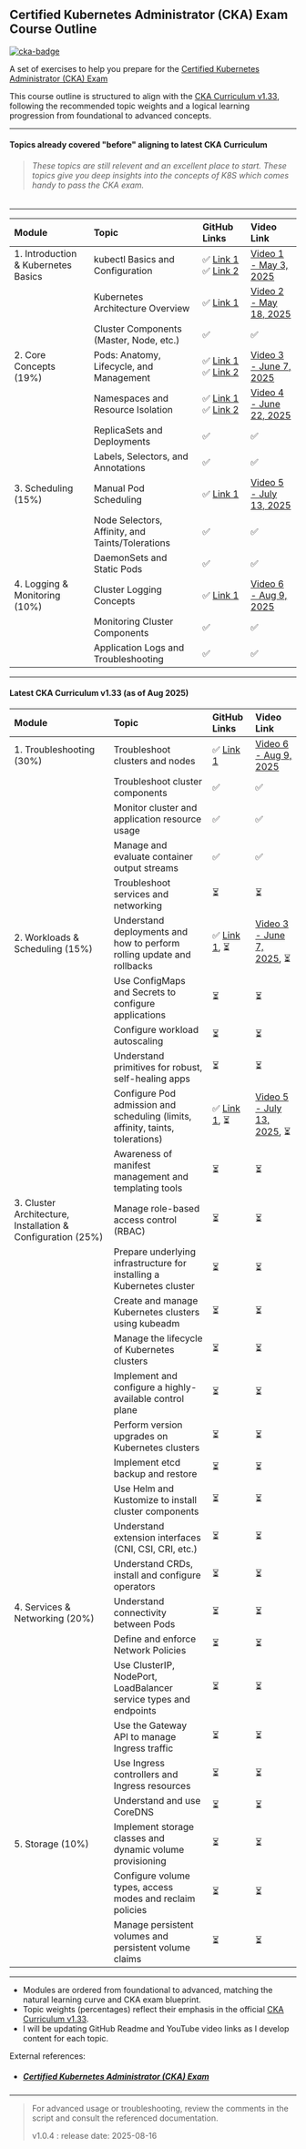 ## Certified Kubernetes Administrator (CKA) Exam Course Outline

[![cka-badge](https://training.linuxfoundation.org/wp-content/uploads/2019/03/logo_cka_whitetext-300x293.png)](https://training.linuxfoundation.org/certification/certified-kubernetes-administrator-cka/)

A set of exercises to help you prepare for the [Certified Kubernetes Administrator (CKA) Exam](https://www.cncf.io/certification/cka/)

This course outline is structured to align with the [CKA Curriculum v1.33](https://github.com/cncf/curriculum/blob/master/CKA_Curriculum_v1.33.pdf), following the recommended topic weights and a logical learning progression from foundational to advanced concepts.

---
#### Topics already covered "before" aligning to latest CKA Curriculum
> ###### These topics are still relevent and an excellent place to start. These topics give you deep insights into the concepts of K8S which comes handy to pass the CKA exam.

---

| Module | Topic | GitHub Links | Video Link |
| :-- | :-- | :-- | :-- |
| 1. Introduction \& Kubernetes Basics | kubectl Basics and Configuration | ✅ [Link 1](Introduction_and_Basics/getting_started_with_docker.md) ✅ [Link 2](Introduction_and_Basics/kubectl_basics_and_conf.md) | [Video 1 - May 3, 2025](https://www.youtube.com/watch?v=kKfLotzx-Cs) |
|  | Kubernetes Architecture Overview | ✅ [Link 1](Introduction_and_Basics/Kubernetes_Architecture.md) | [Video 2 - May 18, 2025](https://www.youtube.com/watch?v=hPsKGywgxbM) |
|  | Cluster Components (Master, Node, etc.) | ✅ | ✅ |
| 2. Core Concepts (19%) | Pods: Anatomy, Lifecycle, and Management | ✅ [Link 1](Core_Concepts/Pods_Imperative_vs_Declarative.md) ✅ [Link 2](Core_Concepts/kubernetes-core-concepts-hands-on-guide.md) | [Video 3 - June 7, 2025](https://www.youtube.com/watch?v=7c7BOV8Ra54) |
|  | Namespaces and Resource Isolation | ✅ [Link 1](Core_Concepts/What_Makes_Up_a_Kubernetes_Pod.md) ✅ [Link 2](Core_Concepts/kubernetes-core-concepts-hands-on-guide.md) | [Video 4 - June 22, 2025](https://www.youtube.com/watch?v=6sEiEIyr-Zc) |
|  | ReplicaSets and Deployments | ✅ | ✅  |
|  | Labels, Selectors, and Annotations | ✅ | ✅  |
| 3. Scheduling (15%) | Manual Pod Scheduling | ✅ [Link 1](Scheduling/Kubernetes%20Pod%20Scheduling%20&%20Placement.md) | [Video 5 - July 13, 2025](https://youtu.be/quIx23Vq8W0) |
|  | Node Selectors, Affinity, and Taints/Tolerations | ✅ | ✅ |
|  | DaemonSets and Static Pods | ✅ | ✅ |
| 4. Logging \& Monitoring (10%) | Cluster Logging Concepts | ✅ [Link 1](Troubleshooting/cka_4_logging_and_monitoring.md) | [Video 6 - Aug 9, 2025](https://youtu.be/9W2GQVOkCKI) |
|  | Monitoring Cluster Components | ✅ | ✅ |
|  | Application Logs and Troubleshooting | ✅ | ✅ |

---

#### Latest CKA Curriculum v1.33 (as of Aug 2025)

| Module | Topic | GitHub Links | Video Link |
| :-- | :-- | :-- | :-- |
| 1. Troubleshooting (30%) | Troubleshoot clusters and nodes | ✅ [Link 1](Troubleshooting/cka_4_logging_and_monitoring.md) | [Video 6 - Aug 9, 2025](https://youtu.be/9W2GQVOkCKI) |
|  | Troubleshoot cluster components | ✅ | ✅ |
|  | Monitor cluster and application resource usage | ✅ | ✅ |
|  | Manage and evaluate container output streams | ✅ | ✅ |
|  | Troubleshoot services and networking | ⏳ | ⏳ |
| 2. Workloads & Scheduling (15%) | Understand deployments and how to perform rolling update and rollbacks | ✅ [Link 1](Core_Concepts/kubernetes-core-concepts-hands-on-guide.md), ⏳ | [Video 3 - June 7, 2025](https://www.youtube.com/watch?v=7c7BOV8Ra54), ⏳ |
|  | Use ConfigMaps and Secrets to configure applications | ⏳ | ⏳ |
|  | Configure workload autoscaling | ⏳ | ⏳ |
|  | Understand primitives for robust, self-healing apps | ⏳ | ⏳ |
|  | Configure Pod admission and scheduling (limits, affinity, taints, tolerations) | ✅ [Link 1](Scheduling/Kubernetes%20Pod%20Scheduling%20&%20Placement.md), ⏳ | [Video 5 - July 13, 2025](https://youtu.be/quIx23Vq8W0), ⏳ |
|  | Awareness of manifest management and templating tools | ⏳ | ⏳ |
| 3. Cluster Architecture, Installation & Configuration (25%) | Manage role-based access control (RBAC) | ⏳ | ⏳ |
|  | Prepare underlying infrastructure for installing a Kubernetes cluster | ⏳ | ⏳ |
|  | Create and manage Kubernetes clusters using kubeadm | ⏳ | ⏳ |
|  | Manage the lifecycle of Kubernetes clusters | ⏳ | ⏳ |
|  | Implement and configure a highly-available control plane | ⏳ | ⏳ |
|  | Perform version upgrades on Kubernetes clusters | ⏳ | ⏳ |
|  | Implement etcd backup and restore | ⏳ | ⏳ |
|  | Use Helm and Kustomize to install cluster components | ⏳ | ⏳ |
|  | Understand extension interfaces (CNI, CSI, CRI, etc.) | ⏳ | ⏳ |
|  | Understand CRDs, install and configure operators | ⏳ | ⏳ |
| 4. Services & Networking (20%) | Understand connectivity between Pods | ⏳ | ⏳ |
|  | Define and enforce Network Policies | ⏳ | ⏳ |
|  | Use ClusterIP, NodePort, LoadBalancer service types and endpoints | ⏳ | ⏳ |
|  | Use the Gateway API to manage Ingress traffic | ⏳ | ⏳ |
|  | Use Ingress controllers and Ingress resources | ⏳ | ⏳ |
|  | Understand and use CoreDNS | ⏳ | ⏳ |
| 5. Storage (10%) | Implement storage classes and dynamic volume provisioning | ⏳ | ⏳ |
|  | Configure volume types, access modes and reclaim policies | ⏳ | ⏳ |
|  | Manage persistent volumes and persistent volume claims | ⏳ | ⏳ |

---

- Modules are ordered from foundational to advanced, matching the natural learning curve and CKA exam blueprint.
- Topic weights (percentages) reflect their emphasis in the official [CKA Curriculum v1.33](https://github.com/cncf/curriculum/blob/master/CKA_Curriculum_v1.33.pdf).
- I will be updating GitHub Readme and YouTube video links as I develop content for each topic.


External references:
* ##### [Certified Kubernetes Administrator (CKA) Exam](cka_external_reference.md)

---

> For advanced usage or troubleshooting, review the comments in the script and consult the referenced documentation.
>
> v1.0.4 : release date: 2025-08-16